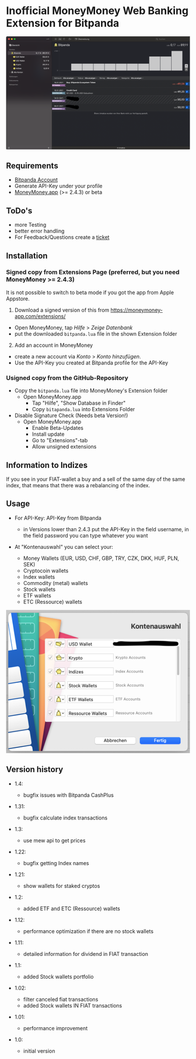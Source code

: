 # Inofficial MoneyMoney Web Banking Extension for Bitpanda


![MoneyMoney screenshot with Bitpanda accounts](screens/MoneyMoneyApp.png)


Requirements
----------------

* [Bitpanda Account](https://www.bitpanda.com)
* Generate API-Key under your profile
* [MoneyMoney.app](https://moneymoney-app.com) (>= 2.4.3) or beta 

ToDo's
------

* more Testing
* better error handling
* For Feedback/Questions create a [ticket](https://github.com/GimliGloinsSon/MoneyMoney-bitpanda-Extension/issues/new)  


Installation
------------

### Signed copy from Extensions Page (preferred, but you need MoneyMoney >= 2.4.3)

It is not possible to switch to beta mode if you got the app from Apple Appstore.

1. Download a signed version of this from https://moneymoney-app.com/extensions/
  * Open MoneyMoney, tap *Hilfe* > *Zeige Datenbank*
  * put the downloaded `bitpanda.lua` file in the shown Extension folder
2. Add an account in MoneyMoney
  * create a new account via *Konto* > *Konto hinzufügen*.
  * Use the API-Key you created at Bitpanda profile for the API-Key

### Usigned copy from the GitHub-Repository

* Copy the `bitpanda.lua` file into MoneyMoney's Extension folder
  * Open MoneyMoney.app
	* Tap "Hilfe", "Show Database in Finder"
	* Copy `bitapanda.lua` into Extensions Folder
* Disable Signature Check (Needs beta Version!)
  * Open MoneyMoney.app
	* Enable Beta-Updates
	* Install update
	* Go to "Extensions"-tab
	* Allow unsigned extensions

Information to Indizes
----------------------

If you see in your FIAT-wallet a buy and a sell of the same day of the same index,
that means that there was a rebalancing of the index.

Usage
-----

* For API-Key: API-Key from Bitpanda
  * in Versions lower than 2.4.3 put the API-Key in the field username, in the field password you can type whatever you want  	

* At "Kontenauswahl" you can select your:
    * Money Wallets (EUR, USD, CHF, GBP, TRY, CZK, DKK, HUF, PLN, SEK)
    * Cryptocoin wallets
    * Index wallets
    * Commodity (metal) wallets
    * Stock wallets
    * ETF wallets
    * ETC (Ressource) wallets



![MoneyMoney screenshot with Bitpanda account selection](screens/Kontoauswahl.png)

Version history
---------------

* 1.4:
    * bugfix issues with Bitpanda CashPlus

* 1.31:
    * bugfix calculate index transactions

* 1.3:
    * use mew api to get prices

* 1.22:
    * bugfix getting Index names

* 1.21:
    * show wallets for staked cryptos

* 1.2:
    * added ETF and ETC (Ressource) wallets

* 1.12:
    * performance optimization if there are no stock wallets

* 1.11:
    * detailed information for dividend in FIAT transaction

* 1.1:
    * added Stock wallets portfolio

* 1.02:
    * filter canceled fiat transactions
    * added Stock wallets IN FIAT transactions

* 1.01:
    * performance improvement

* 1.0:
    * initial version
